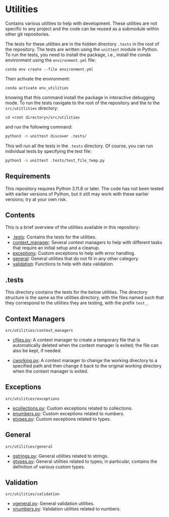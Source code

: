 # Utilities

Contains various utilities to help with development. These utilities are not
specific to any project and the code can be reused as a submodule within other
git repositories.

The tests for these utilities are in the hidden directory `.tests` in the root
of the repository. The tests are written using the `unittest` module in Python.
To run the tests, you need to install the package, i.e., install the conda
environment using the `environment.yml` file:
```commandline
conda env create --file environment.yml
```
Then activate the environment:
```commandline
conda activate env_utilities
```
knowing that this command install the package in interactive debugging mode. To
run the tests navigate to the root of the repository and the to the
`src/utitlities` directory:
```text
cd <root directory>/src/utilities
```
and run the following command:
```bash
python3 -m unittest discover .tests/
```
This will run all the tests in the `.tests` directory. Of course, you can run
individual tests by specifying the test file:
```bash
python3 -m unittest .tests/test_file_temp.py
```

## Requirements

This repository requires Python $3.11.8$ or later. The code has not been tested
with earlier versions of Python, but it still may work with these earlier
versions; try at your own risk.

## Contents

This is a brief overview of the utilities available in this repository:

- [.tests](#tests): Contains the tests for the utilities.
- [context_manager](#context-managers): Several context managers to help with
  different tasks that require an initial setup and a cleanup.
- [exceptions](#exceptions): Custom exceptions to help with error handling.
- [general](#general): General utilities that do not fit in any other category.
- [validation](#validation): Functions to help with data validation.

## .tests

This directory contains the tests for the below utilities. The directory
structure is the same as the utilities directory, with the files named such
that they correspond to the utilities they are testing, with the prefix
`test_`.

## Context Managers

```commandline
src/utilities/context_managers
```

- [cfiles.py](src/utilities/context_managers/cfiles.py): A context manager to 
  create a temporary file that is automatically deleted when the context
  manager is exited; the file can also be kept, if needed.

- [cworking.py](src/utilities/context_managers/cworking.py): A context manager
  to change the working directory to a specified path and then change it back
  to the original working directory when the context manager is exited.

## Exceptions
    
```commandline
src/utilities/exceptions
```

- [ecollections.py](src/utilities/exceptions/ecollections.py): Custom
  exceptions related to collections.
- [enumbers.py](src/utilities/exceptions/enumbers.py): Custom exceptions
  related to numbers.
- [etypes.py](src/utilities/exceptions/etypes.py): Custom exceptions related to
  types.

## General

```commandline
src/utilities/general
```

- [gstrings.py](src/utilities/general/gstrings.py): General utilities related
  to strings.
- [gtypes.py](src/utilities/general/gtypes.py): General utilities related to
  types; in particular, contains the definition of various custom types.

## Validation

```commandline
src/utilities/validation
```

- [vgeneral.py](src/utilities/validation/vgeneral.py): General validation
  utilities.
- [vnumbers.py](src/utilities/validation/vnumbers.py): Validation utilities
  related to numbers.

